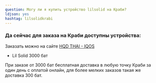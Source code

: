 ```yaml
---
question: Могу ли я купить устройство lilsolid на Краби?
ldjson: yes
hashtag: lilsolidkrabi
---
```


### Да сейчас для заказа на Краби доступны устройства:

Заказать можно на сайте [HQD THAI - IQOS](https://hqdthai.ru/iqos/)

* Lil Solid 3000 бат 

При заказе от 3000 бат бесплатная доставка в любую точку Краби за один день с оплатой онлайн, для более мелких заказов такая же доставка 300 бат.
